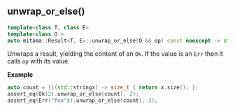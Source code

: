 ## unwrap_or_else()

```cpp
template<class T, class E>
template<class O >
auto mitama::Result<T, E>::unwrap_or_else(O && op) const noexcept -> std::enable_if_t<std::is_invocable_r_v<T, O, E>, T>
```

Unwraps a result, yielding the content of an `Ok`. If the value is an `Err` then it calls `op` with its value.

**Example**

```cpp
auto count = [](std::stringx) -> size_t { return x.size(); };
assert_eq(Ok(2).unwrap_or_else(count), 2);
assert_eq(Err("foo"s).unwrap_or_else(count), 3);
```

